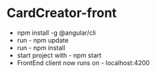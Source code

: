 # CardCreator-front

* npm install -g @angular/cli
* run - npm update
* run - npm install
* start project with - npm start
* FrontEnd client now runs on - localhost:4200
